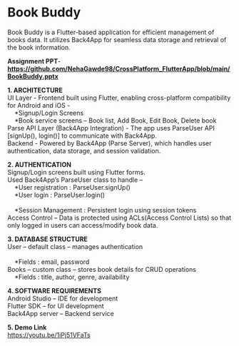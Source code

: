 # Book Buddy

Book Buddy is a Flutter-based application for efficient management of books data.
It utilizes Back4App for seamless data storage and retrieval of the book information.

**Assignment PPT**- **https://github.com/NehaGawde98/CrossPlatform_FlutterApp/blob/main/BookBuddy.pptx**

**1. ARCHITECTURE**<br>
UI Layer -  Frontend built using Flutter, enabling cross-platform compatibility for Android and iOS - <br>
&nbsp;&nbsp;&nbsp;&nbsp;*Signup/Login Screens <br>
&nbsp;&nbsp;&nbsp;&nbsp;*Book service screens – Book list, Add Book, Edit Book, Delete book <br>
Parse API Layer (Back4App Integration) - The app uses ParseUser API [signUp(), login()] to communicate 	with Back4App. <br>
Backend - Powered by Back4App (Parse Server), which handles user 	authentication, data storage, and session validation. <br>

**2. AUTHENTICATION** <br>
Signup/Login  screens built using Flutter forms.<br>
Used Back4App’s ParseUser class to handle –  <br>
&nbsp;&nbsp;&nbsp;&nbsp;*User registration : ParseUser.signUp()   <br>
&nbsp;&nbsp;&nbsp;&nbsp;*User login : ParseUser.login()  <br>  
&nbsp;&nbsp;&nbsp;&nbsp;*Session Management : Persistent login using session tokens <br>
Access Control – Data is protected using ACLs(Access Control Lists) so that only logged in users can access/modify book data. <br>

**3. DATABASE STRUCTURE** <br>
User – default class – manages authentication<br>  
&nbsp;&nbsp;&nbsp;&nbsp;*Fields : email, password <br>
Books – custom class – stores book details for CRUD operations<br>
&nbsp;&nbsp;&nbsp;&nbsp;*Fields : title, author, genre, availability <br>

**4. SOFTWARE REQUIREMENTS** <br>
Android Studio – IDE for development <br>
Flutter SDK – for UI development <br>
Back4App server – Backend service <br>

**5. Demo Link** <br>
https://youtu.be/1iPj51VFaTs



   







